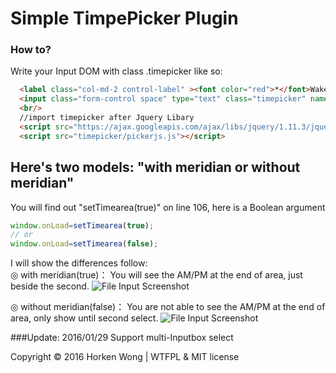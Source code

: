Simple TimpePicker Plugin
========

### How to?

Write your Input DOM with class .timepicker like so:

```html
  <label class="col-md-2 control-label" ><font color="red">*</font>Wake Up Time :?</a></label>
  <input class="form-control space" type="text" class="timepicker" name="timepicker" readonly> // input box here
  <br/>
  //import timepicker after Jquery Libary
  <script src="https://ajax.googleapis.com/ajax/libs/jquery/1.11.3/jquery.min.js"></script>
  <script src="timepicker/pickerjs.js"></script>
````
## Here's two models: "with meridian or without meridian"
You will find out "setTimearea(true)" on line 106, here is a Boolean argument
```js
window.onLoad=setTimearea(true); 
// or 
window.onLoad=setTimearea(false);
```
I will show the differences follow:<br/>
◎ with meridian(true)： You will see the AM/PM at the end of area, just beside the second.
![File Input Screenshot](http://w1.loxa.edu.tw/xxxeee/timepicker2.jpg)

◎ without meridian(false)： You are not able to see the AM/PM at the end of area, only show until second select.
![File Input Screenshot](http://w1.loxa.edu.tw/xxxeee/timepicker.jpg)


###Update: 
2016/01/29 Support multi-Inputbox select

Copyright © 2016 Horken Wong | WTFPL & MIT license
